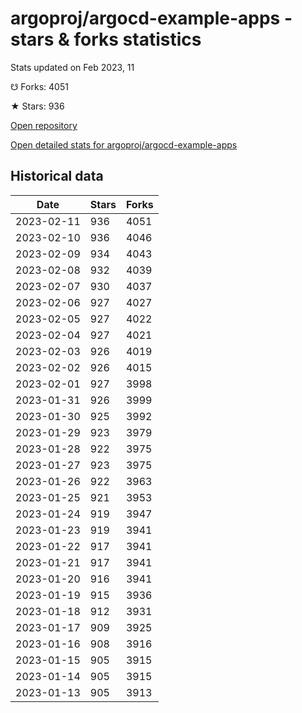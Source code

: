 # argoproj/argocd-example-apps - stars & forks statistics

Stats updated on Feb 2023, 11

☋ Forks: 4051

★ Stars: 936

[Open repository](https://github.com/argoproj/argocd-example-apps)

[Open detailed stats for argoproj/argocd-example-apps](https://reviewgithub.com/rep/argoproj/argocd-example-apps)

## Historical data
| Date | Stars | Forks |
|------|-------|-------|
| 2023-02-11 | 936 | 4051 | 
| 2023-02-10 | 936 | 4046 | 
| 2023-02-09 | 934 | 4043 | 
| 2023-02-08 | 932 | 4039 | 
| 2023-02-07 | 930 | 4037 | 
| 2023-02-06 | 927 | 4027 | 
| 2023-02-05 | 927 | 4022 | 
| 2023-02-04 | 927 | 4021 | 
| 2023-02-03 | 926 | 4019 | 
| 2023-02-02 | 926 | 4015 | 
| 2023-02-01 | 927 | 3998 | 
| 2023-01-31 | 926 | 3999 | 
| 2023-01-30 | 925 | 3992 | 
| 2023-01-29 | 923 | 3979 | 
| 2023-01-28 | 922 | 3975 | 
| 2023-01-27 | 923 | 3975 | 
| 2023-01-26 | 922 | 3963 | 
| 2023-01-25 | 921 | 3953 | 
| 2023-01-24 | 919 | 3947 | 
| 2023-01-23 | 919 | 3941 | 
| 2023-01-22 | 917 | 3941 | 
| 2023-01-21 | 917 | 3941 | 
| 2023-01-20 | 916 | 3941 | 
| 2023-01-19 | 915 | 3936 | 
| 2023-01-18 | 912 | 3931 | 
| 2023-01-17 | 909 | 3925 | 
| 2023-01-16 | 908 | 3916 | 
| 2023-01-15 | 905 | 3915 | 
| 2023-01-14 | 905 | 3915 | 
| 2023-01-13 | 905 | 3913 | 

